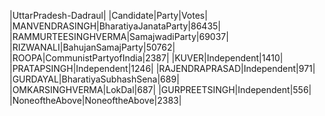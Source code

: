  
|UttarPradesh-Dadraul|
|Candidate|Party|Votes|
|MANVENDRASINGH|BharatiyaJanataParty|86435|
|RAMMURTEESINGHVERMA|SamajwadiParty|69037|
|RIZWANALI|BahujanSamajParty|50762|
|ROOPA|CommunistPartyofIndia|2387|
|KUVER|Independent|1410|
|PRATAPSINGH|Independent|1246|
|RAJENDRAPRASAD|Independent|971|
|GURDAYAL|BharatiyaSubhashSena|689|
|OMKARSINGHVERMA|LokDal|687|
|GURPREETSINGH|Independent|556|
|NoneoftheAbove|NoneoftheAbove|2383|
